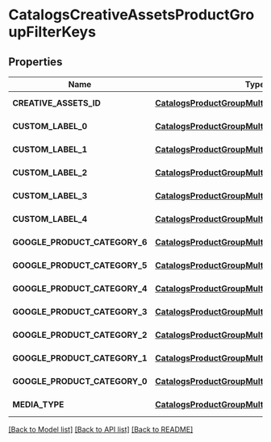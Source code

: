 # CatalogsCreativeAssetsProductGroupFilterKeys
## Properties

| Name | Type | Description | Notes |
|------------ | ------------- | ------------- | -------------|
| **CREATIVE\_ASSETS\_ID** | [**CatalogsProductGroupMultipleStringCriteria**](.md) |  | [default to null] |
| **CUSTOM\_LABEL\_0** | [**CatalogsProductGroupMultipleStringCriteria**](.md) |  | [default to null] |
| **CUSTOM\_LABEL\_1** | [**CatalogsProductGroupMultipleStringCriteria**](.md) |  | [default to null] |
| **CUSTOM\_LABEL\_2** | [**CatalogsProductGroupMultipleStringCriteria**](.md) |  | [default to null] |
| **CUSTOM\_LABEL\_3** | [**CatalogsProductGroupMultipleStringCriteria**](.md) |  | [default to null] |
| **CUSTOM\_LABEL\_4** | [**CatalogsProductGroupMultipleStringCriteria**](.md) |  | [default to null] |
| **GOOGLE\_PRODUCT\_CATEGORY\_6** | [**CatalogsProductGroupMultipleStringListCriteria**](.md) |  | [default to null] |
| **GOOGLE\_PRODUCT\_CATEGORY\_5** | [**CatalogsProductGroupMultipleStringListCriteria**](.md) |  | [default to null] |
| **GOOGLE\_PRODUCT\_CATEGORY\_4** | [**CatalogsProductGroupMultipleStringListCriteria**](.md) |  | [default to null] |
| **GOOGLE\_PRODUCT\_CATEGORY\_3** | [**CatalogsProductGroupMultipleStringListCriteria**](.md) |  | [default to null] |
| **GOOGLE\_PRODUCT\_CATEGORY\_2** | [**CatalogsProductGroupMultipleStringListCriteria**](.md) |  | [default to null] |
| **GOOGLE\_PRODUCT\_CATEGORY\_1** | [**CatalogsProductGroupMultipleStringListCriteria**](.md) |  | [default to null] |
| **GOOGLE\_PRODUCT\_CATEGORY\_0** | [**CatalogsProductGroupMultipleStringListCriteria**](.md) |  | [default to null] |
| **MEDIA\_TYPE** | [**CatalogsProductGroupMultipleMediaTypesCriteria**](.md) |  | [default to null] |

[[Back to Model list]](../README.md#documentation-for-models) [[Back to API list]](../README.md#documentation-for-api-endpoints) [[Back to README]](../README.md)

